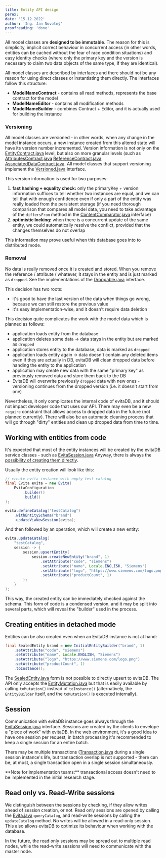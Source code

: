 ```yaml
---
title: Entity API design
perex:
date: '15.12.2022'
author: 'Ing. Jan Novotný'
proofreading: 'done'
---
```


All model classes are **designed to be immutable**. The reason for this is simplicity, implicit correct behaviour in
concurrent access (in other words, entities can be cached without the fear of race condition situations) and easy identity checks
(where only the primary key and the version is necessary to claim two data objects of the same type, if they are identical).

All model classes are described by interfaces and there should not be any reason for using direct classes or
instantiating them directly. The interfaces follow this structure:

- **ModelNameContract** - contains all read methods, represents the base contract for the model
- **ModelNameEditor** - contains all modification methods
- **ModelNameBuilder** - combines Contract + Editor, and it is actually used for building the instance

### Versioning

All model classes are versioned - in other words, when any change in the model instance occurs, a new instance created from
this altered state will have its version number incremented. Version information is not only on the
<SourceClass>[EntityContract.java](https://github.com/FgForrest/evitaDB-research/blob/master/evita_api/src/main/java/io/evitadb/api/data/EntityContract.java)</SourceClass> level, but
also on more granular levels (such as
<SourceClass>[AttributesContract.java](https://github.com/FgForrest/evitaDB-research/blob/master/evita_api/src/main/java/io/evitadb/api/data/AttributesContract.java)</SourceClass>
<SourceClass>[ReferenceContract.java](https://github.com/FgForrest/evitaDB-research/blob/master/evita_api/src/main/java/io/evitadb/api/data/ReferenceContract.java)</SourceClass>
<SourceClass>[AssociatedDataContract.java](https://github.com/FgForrest/evitaDB-research/blob/master/evita_api/src/main/java/io/evitadb/api/data/AssociatedDataContract.java)</SourceClass>.
All model classes that support versioning implement the
<SourceClass>[Versioned.java](https://github.com/FgForrest/evitaDB-research/blob/master/evita_api/src/main/java/io/evitadb/api/data/Versioned.java)</SourceClass> interface.

This version information is used for two purposes:

1. **fast hashing + equality check:** only the primaryKey + version information suffices to tell whether two instances are equal,
  and we can tell that with enough confidence even if only a part of the entity was really loaded from the persistent
  storage (if you need thorough comparison that compares all model data, you need to take advantage of the `differsFrom` method
  in the <SourceClass>[ContentComparator.java](https://github.com/FgForrest/evitaDB-research/blob/master/evita_api/src/main/java/io/evitadb/api/data/ContentComparator.java)</SourceClass> interface)
2. **optimistic locking:** when there is a concurrent update of the same entity, we could automatically resolve the conflict,
  provided that the changes themselves do not overlap

This information may prove useful when this database goes into to distributed mode.

### Removal

No data is really removed once it is created and stored. When you remove the reference / attribute / whatever, it stays
in the entity and is just marked as `dropped`. See the implementations of the
<SourceClass>[Droppable.java](https://github.com/FgForrest/evitaDB-research/blob/master/evita_api/src/main/java/io/evitadb/api/data/Droppable.java)</SourceClass>
interface.

This decision has two roots:

- it's good to have the last version of the data when things go wrong, because we can still restore the previous value
- it's easy implementation-wise, and it doesn't require data deletion

This decision quite complicates the work with the model data which is planned as follows:

- application loads entity from the database
- application deletes some data -> data stays in the entity but are marked as `dropped`
- application stores entity to the database, data is marked as `dropped`
- application loads entity again -> data doesn't contain any deleted items even if they are actually in DB, evitaDB
  will clean dropped data before handing the entity to the application
- application may create new data with the same "primary key" as previously removed data and store them back to the DB
- EvitaDB will overwrite previously `dropped` data with new ones - versioning continues from the dropped version (i.e. it
  doesn't start from one)

Nevertheless, it only complicates the internal code of evitaDB, and it should not impact developer code that uses
our API. There may even be a new `require` constraint that allows access to dropped data in the future (not planned
currently). There will also be an automatic cleaning process that will go through "dirty" entities and clean up dropped 
data from time to time.

## Working with entities from code

It's expected that most of the entity instances will be created by the evitaDB service classes - such as
<SourceClass>[EvitaSession.java](https://github.com/FgForrest/evitaDB-research/blob/master/evita_db/src/main/java/io/evitadb/api/EvitaSession.java)</SourceClass> 
Anyway, there is always the [possibility of creating them directly](#creating-entities-in-detached-mode).

Usually the entity creation will look like this:

```java
// create evita instance with empty test catalog
final Evita evita = new Evita(
	EvitaConfiguration
		.builder()
		.build()
);

evita.defineCatalog("testCatalog")
	.withEntitySchema("brand")
	.updateViaNewSession(evita);
```

And then followed by an operation, which will create a new entity:

```java
evita.updateCatalog(
	"testCatalog",
	session -> {
		session.upsertEntity(
			session.createNewEntity("brand", 1)
				.setAttribute("code", "siemens")
				.setAttribute("name", Locale.ENGLISH, "Siemens")
				.setAttribute("logo", "https://www.siemens.com/logo.png")
				.setAttribute("productCount", 1)
		);
	}
);
```

This way, the created entity can be immediately checked against the schema. This form of code is a condensed version, 
and it may be split into several parts, which will reveal the "builder" used in the process.

## Creating entities in detached mode

Entities can be also created even when an EvitaDB instance is not at hand:

```java
final SealedEntity brand = new InitialEntityBuilder("brand", 1)
	.setAttribute("code", "siemens")
	.setAttribute("name", Locale.ENGLISH, "Siemens")
	.setAttribute("logo", "https://www.siemens.com/logo.png")
	.setAttribute("productCount", 1)
	.toInstance();
```

The <SourceClass>[SealedEntity.java](https://github.com/FgForrest/evitaDB-research/blob/master/evita_api/src/main/java/io/evitadb/api/data/SealedEntity.java)</SourceClass> form is not
possible to directly upsert to evitaDB. The API only accepts the <SourceClass>[EntityMutation.java](https://github.com/FgForrest/evitaDB-research/blob/master/evita_api/src/main/java/io/evitadb/api/data/mutation/EntityMutation.java)</SourceClass>
but that is easily available by calling `toMutation()` instead of `toInstance()` (alternatively, the `EntityBuilder` itself,
and the `toMutation()` is executed internally).

## Session

Communication with evitaDB instance goes always through the
<SourceClass>[EvitaSession.java](https://github.com/FgForrest/evitaDB-research/blob/master/evita_db/src/main/java/io/evitadb/api/EvitaSession.java)</SourceClass> interface. Sessions are
created by the clients to envelope a "piece of work" with evitaDB. In the web environment, it's a good idea to have
one session per request, in batch processing it's recommended to keep a single session for an entire batch.

There may be multiple transactions (<SourceClass>[Transaction.java](https://github.com/FgForrest/evitaDB-research/blob/master/evita_db/src/main/java/io/evitadb/api/Transaction.java)</SourceClass>
during a single session instance's life, but transaction overlap is not supported - there can be, at most, a single
transaction open in a single session simultaneously.

<Note type="info">
**Note for implementation teams:** transactional access doesn't need to be implemented in the initial
research stage.
</Note>

## Read only vs. Read-Write sessions

We distinguish between the sessions by checking, if they allow writes ahead of session creation, or not. Read only sessions are opened by calling the
<SourceClass>[Evita.java](https://github.com/FgForrest/evitaDB-research/blob/master/evita_db/src/main/java/io/evitadb/api/Evita.java)</SourceClass> `queryCatalog`, and read-write
sessions by calling the `updateCatalog` method. No writes will be allowed in a read-only session. This also allows evitaDB to optimize
its behaviour when working with the database.

In the future, the read only sessions may be spread out to multiple read nodes, while the read-write sessions will need
to communicate with the master node.